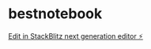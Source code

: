 # bestnotebook

[Edit in StackBlitz next generation editor ⚡️](https://stackblitz.com/~/github.com/mahmoudbelka2022/bestnotebook)